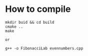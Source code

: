 # How to compile

```
mkdir buid && cd build
cmake ..
make

or

g++ -o FibonacciLab evennumbers.cpp
```
